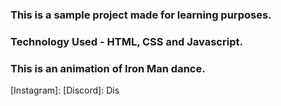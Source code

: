 ### This is a sample project made for learning purposes.
### Technology Used - HTML, CSS and Javascript.

### This is an animation of Iron Man dance.

[Instagram]:
[Discord]: Dis